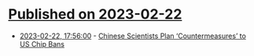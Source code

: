 # [Published on 2023-02-22](index.md)

* [2023-02-22, 17:56:00](https://soylentnews.org/article.pl?sid=23/02/21/1659232&from=rss) - [Chinese Scientists Plan ‘Countermeasures’ to US Chip Bans](https://soylentnews.org/article.pl?sid=23/02/21/1659232&from=rss)

